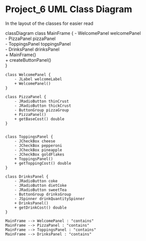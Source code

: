 # Project_6 UML Class Diagram


In the layout of the classes for easier read

classDiagram
    class MainFrame {
        - WelcomePanel welcomePanel         
        - PizzaPanel pizzaPanel            
        - ToppingsPanel toppingsPanel       
        - DrinksPanel drinksPanel           
        + MainFrame()                       
        + createButtonPanel()               
    }

    class WelcomePanel {
        - JLabel welcomeLabel              
        + WelcomePanel()                 
    }

    class PizzaPanel {
        - JRadioButton thinCrust           
        - JRadioButton thickCrust          
        - ButtonGroup pizzaGroup            
        + PizzaPanel()                     
        + getBaseCost() double             
    }


    class ToppingsPanel {
        - JCheckBox cheese             
        - JCheckBox pepperoni               
        - JCheckBox pineapple              
        - JCheckBox goldFlakes            
        + ToppingsPanel()                  
        + getToppingCost() double           
    }

    class DrinksPanel {
        - JRadioButton coke                 
        - JRadioButton dietCoke           
        - JRadioButton sweetTea            
        - ButtonGroup drinksGroup           
        - JSpinner drinkQuantitySpinner    
        + DrinksPanel()                    
        + getDrinkCost() double            
    }

    MainFrame --> WelcomePanel : "contains"
    MainFrame --> PizzaPanel : "contains"
    MainFrame --> ToppingsPanel : "contains"
    MainFrame --> DrinksPanel : "contains"
